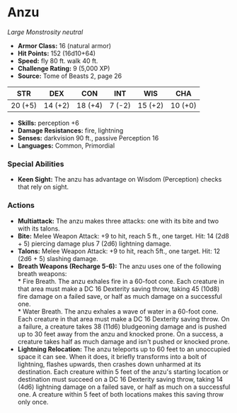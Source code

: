 # Anzu

*Large* *Monstrosity* *neutral*

- **Armor Class:** 16 (natural armor)
- **Hit Points:** 152 (16d10+64)
- **Speed:** fly 80 ft. walk 40 ft.
- **Challenge Rating:** 9 (5,000 XP)
- **Source:** Tome of Beasts 2, page 26

| STR | DEX | CON | INT | WIS | CHA |
| --- | --- | --- | --- | --- | --- |
| 20 (+5) | 14 (+2) | 18 (+4) | 7 (-2) | 15 (+2) | 10 (+0) |

- **Skills:** perception +6
- **Damage Resistances:** fire, lightning
- **Senses:** darkvision 90 ft., passive Perception 16
- **Languages:** Common, Primordial

### Special Abilities

- **Keen Sight:** The anzu has advantage on Wisdom (Perception) checks that rely on sight.

### Actions

- **Multiattack:** The anzu makes three attacks: one with its bite and two with its talons.
- **Bite:** Melee Weapon Attack: +9 to hit, reach 5 ft., one target. Hit: 14 (2d8 + 5) piercing damage plus 7 (2d6) lightning damage.
- **Talons:** Melee Weapon Attack: +9 to hit, reach 5ft., one target. Hit: 12 (2d6 + 5) slashing damage.
- **Breath Weapons (Recharge 5-6):** The anzu uses one of the following breath weapons: <br>* Fire Breath. The anzu exhales fire in a 60-foot cone. Each creature in that area must make a DC 16 Dexterity saving throw, taking 45 (10d8) fire damage on a failed save, or half as much damage on a successful one. <br>* Water Breath. The anzu exhales a wave of water in a 60-foot cone. Each creature in that area must make a DC 16 Dexterity saving throw. On a failure, a creature takes 38 (11d6) bludgeoning damage and is pushed up to 30 feet away from the anzu and knocked prone. On a success, a creature takes half as much damage and isn't pushed or knocked prone.
- **Lightning Relocation:** The anzu teleports up to 60 feet to an unoccupied space it can see. When it does, it briefly transforms into a bolt of lightning, flashes upwards, then crashes down unharmed at its destination. Each creature within 5 feet of the anzu's starting location or destination must succeed on a DC 16 Dexterity saving throw, taking 14 (4d6) lightning damage on a failed save, or half as much on a successful one. A creature within 5 feet of both locations makes this saving throw only once.



